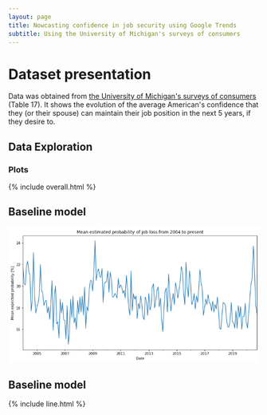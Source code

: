 ```yaml
---
layout: page
title: Nowcasting confidence in job security using Google Trends
subtitle: Using the University of Michigan's surveys of consumers
---
```


# Dataset presentation
Data was obtained from [the University of Michigan's surveys of consumers](https://data.sca.isr.umich.edu/data-archive/mine.php) (Table 17).
It shows the evolution of the average American's confidence that they (or their spouse) can maintain their job position in the next 5 years, if they desire to. 

## Data Exploration
### Plots 
{% include overall.html %}

## Baseline model
![Dataset](DATA/Dataset.png)
## Baseline model
{% include line.html %}
